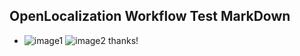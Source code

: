 ## OpenLocalization Workflow Test MarkDown
* ![image1](.\acea000a-4a04-456c-8872-44504d7048e3.PNG)   ![image2](.\779615fc-d21c-4874-b55a-dfc9ddb09b8d.png) 
thanks!